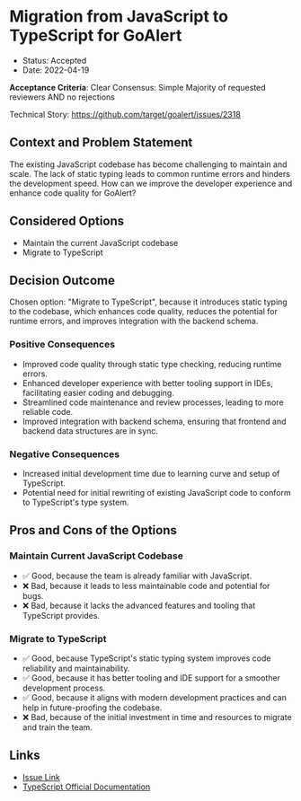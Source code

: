 # Migration from JavaScript to TypeScript for GoAlert

- Status: Accepted
- Date: 2022-04-19

**Acceptance Criteria**: Clear Consensus: Simple Majority of requested reviewers AND no rejections

Technical Story: https://github.com/target/goalert/issues/2318

## Context and Problem Statement

The existing JavaScript codebase has become challenging to maintain and scale. The lack of static typing leads to common runtime errors and hinders the development speed. How can we improve the developer experience and enhance code quality for GoAlert?

## Considered Options

- Maintain the current JavaScript codebase
- Migrate to TypeScript

## Decision Outcome

Chosen option: "Migrate to TypeScript", because it introduces static typing to the codebase, which enhances code quality, reduces the potential for runtime errors, and improves integration with the backend schema.

### Positive Consequences

- Improved code quality through static type checking, reducing runtime errors.
- Enhanced developer experience with better tooling support in IDEs, facilitating easier coding and debugging.
- Streamlined code maintenance and review processes, leading to more reliable code.
- Improved integration with backend schema, ensuring that frontend and backend data structures are in sync.

### Negative Consequences

- Increased initial development time due to learning curve and setup of TypeScript.
- Potential need for initial rewriting of existing JavaScript code to conform to TypeScript's type system.

## Pros and Cons of the Options

### Maintain Current JavaScript Codebase

- ✅ Good, because the team is already familiar with JavaScript.
- ❌ Bad, because it leads to less maintainable code and potential for bugs.
- ❌ Bad, because it lacks the advanced features and tooling that TypeScript provides.

### Migrate to TypeScript

- ✅ Good, because TypeScript's static typing system improves code reliability and maintainability.
- ✅ Good, because it has better tooling and IDE support for a smoother development process.
- ✅ Good, because it aligns with modern development practices and can help in future-proofing the codebase.
- ❌ Bad, because of the initial investment in time and resources to migrate and train the team.

## Links

- [Issue Link](https://github.com/target/goalert/issues/2318)
- [TypeScript Official Documentation](https://www.typescriptlang.org/docs/)

